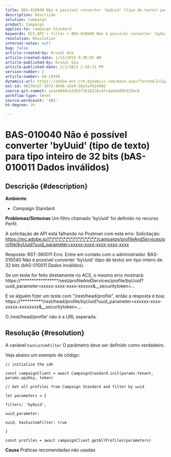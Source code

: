 ```yaml
---
title: BAS-010040 Não é possível converter 'byUuid' (tipo de texto) para tipo inteiro de 32 bits (bAS-010011 Dados inválidos)
description: Descrição
solution: Campaign
product: Campaign
applies-to: Campaign Standard
keywords: KCS,API + filter + BAS-010040 Não é possível converter 'byUuid' (tipo de texto) em tipo inteiro de 32 bits (bAS-010011 Dados inválidos)
resolution: Resolution
internal-notes: null
bug: false
article-created-by: Krunal Oza
article-created-date: 1/13/2023 9:36:05 AM
article-published-by: Krunal Oza
article-published-date: 2/2/2023 2:50:31 PM
version-number: 2
article-number: KA-19396
dynamics-url: https://adobe-ent.crm.dynamics.com/main.aspx?forceUCI=1&pagetype=entityrecord&etn=knowledgearticle&id=540924b2-2593-ed11-aad1-6045bd006793
exl-id: 96239cd7-3072-4b98-a5e0-38a3af61400d
source-git-commit: a2ae9848ce3db3f2b18226c4fc4a64e095455bc6
workflow-type: tm+mt
source-wordcount: '162'
ht-degree: 3%

---
```


# BAS-010040 Não é possível converter &#39;byUuid&#39; (tipo de texto) para tipo inteiro de 32 bits (bAS-010011 Dados inválidos)

## Descrição {#description}

<b>Ambiente</b>
- Campaign Standard



<b>Problemas/Sintomas</b>
Um filtro chamado &#39;byUuid&#39; foi definido no recurso Perfil.

A solicitação de API está falhando no Postman com este erro: Solicitação: https://mc.adobe.io/\*\*\*\*\*\*\*\*\*\*\*\*\*\*/campaign/profileAndServices/profile/byUuid?uuid_parameter=xxxxx-xxxx-xxxx-xxxx-xxxx

Resposta: RST-360011 Erro. Entre em contato com o administrador.
BAS-010040 Não é possível converter &#39;byUuid&#39; (tipo de texto) em tipo inteiro de 32 bits (bAS-010011 Dados inválidos).

Se um teste for feito diretamente no ACS, o mesmo erro mostrará: https://\*\*\*\*\*\*\*\*\*\*\*\*\*\*\*\*\*/rest/profileAndServices/profile/byUuid?uuid_parameter=xxxxx-xxxx-xxxx-xxxxxx&amp;__securitytoken=...

E se alguém fizer um teste com &quot;/rest/head/profile&quot;, então a resposta é boa: https://\*\*\*\*\*\*\*\*\*\*/rest/head/profile/byUuid?uuid_parameter=xxxxxx-xxxx-xxxxx-xxxxxxxx&amp;__securitytoken=...

O /rest/head/profile&#39; não é a URL esperada.


## Resolução {#resolution}


A variável `hasCustomFilter` O parâmetro deve ser definido como verdadeiro.

Veja abaixo um exemplo de código:




```
// initialize the sdk
```




`const campaignClient = await CampaignStandard.init(params.tenant, params.apiKey, token)`

`// Get all profiles from Campaign Standard and filter by uuid`

`let parameters = {`

`filters: 'byUuid',`

`uuid_parameter:`

`uuid, hasCustomFilter: true`

`}`

`const profiles = await campaignClient.getAllProfiles(parameters)`


<b>Causa</b>
Práticas recomendadas não usadas
